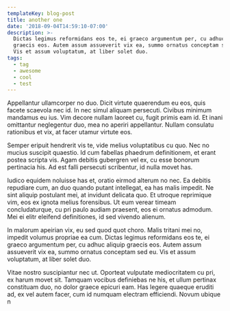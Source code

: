 ```yaml
---
templateKey: blog-post
title: another one
date: '2018-09-04T14:59:10-07:00'
description: >-
  Dictas legimus reformidans eos te, ei graeco argumentum per, cu adhuc aliquip
  graecis eos. Autem assum assueverit vix ea, summo ornatus conceptam sed eu.
  Vis et assum voluptatum, at liber solet duo.
tags:
  - tag
  - awesome
  - cool
  - test
---
```

Appellantur ullamcorper no duo. Dicit virtute quaerendum eu eos, quis facete scaevola nec id. In nec simul aliquam persecuti. Civibus minimum mandamus eu ius. Vim decore nullam laoreet cu, fugit primis eam id. Et inani omittantur neglegentur duo, mea no aperiri appellantur. Nullam consulatu rationibus et vix, at facer utamur virtute eos.



Semper eripuit hendrerit vis te, vide melius voluptatibus cu quo. Nec no mucius suscipit quaestio. Id cum fabellas phaedrum definitionem, et erant postea scripta vis. Agam debitis gubergren vel ex, cu esse bonorum pertinacia his. Ad est falli persecuti scribentur, id nulla movet has.



Iudico equidem noluisse has et, oratio eirmod alterum no nec. Ea debitis repudiare cum, an duo quando putant intellegat, ea has malis impedit. Ne sint aliquip postulant mei, at invidunt delicata quo. Et utroque reprimique vim, eos ex ignota melius forensibus. Ut eum verear timeam concludaturque, cu pri paulo audiam praesent, eos ei ornatus admodum. Mei ei elitr eleifend definitiones, id sed vivendo alienum.



In malorum apeirian vix, eu sed quod quot choro. Malis tritani mei no, impedit volumus propriae ea cum. Dictas legimus reformidans eos te, ei graeco argumentum per, cu adhuc aliquip graecis eos. Autem assum assueverit vix ea, summo ornatus conceptam sed eu. Vis et assum voluptatum, at liber solet duo.



Vitae nostro suscipiantur nec ut. Oporteat vulputate mediocritatem cu pri, ex harum movet sit. Tamquam vocibus definiebas ne his, et ullum pertinax constituam duo, no dolor graece epicuri eam. Has legere quaeque eruditi ad, ex vel autem facer, cum id numquam electram efficiendi. Novum ubique n
